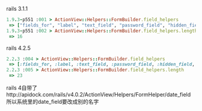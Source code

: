 

rails 3.1.1
```rb
1.9.3-p551 :001 > ActionView::Helpers::FormBuilder.field_helpers
 => ["fields_for", "label", "text_field", "password_field", "hidden_field", "file_field", "text_area", "check_box", "radio_button", "search_field", "telephone_field", "phone_field", "url_field", "email_field", "number_field", "range_field"] 
1.9.3-p551 :002 > ActionView::Helpers::FormBuilder.field_helpers.length
 => 16 
```

rails 4.2.5
```rb
2.2.3 :004 > ActionView::Helpers::FormBuilder.field_helpers
 => [:fields_for, :label, :text_field, :password_field, :hidden_field, :file_field, :text_area, :check_box, :radio_button, :color_field, :search_field, :telephone_field, :phone_field, :date_field, :time_field, :datetime_field, :datetime_local_field, :month_field, :week_field, :url_field, :email_field, :number_field, :range_field] 
2.2.3 :005 > ActionView::Helpers::FormBuilder.field_helpers.length
 => 23 
```

rails 4自带了http://apidock.com/rails/v4.0.2/ActionView/Helpers/FormHelper/date_field
所以系统里的date_field要改成别的名字
